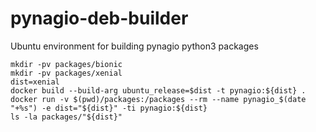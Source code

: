 # pynagio-deb-builder
Ubuntu environment for building pynagio python3 packages

```
mkdir -pv packages/bionic
mkdir -pv packages/xenial
dist=xenial
docker build --build-arg ubuntu_release=$dist -t pynagio:${dist} .
docker run -v $(pwd)/packages:/packages --rm --name pynagio_$(date "+%s") -e dist="${dist}" -ti pynagio:${dist}
ls -la packages/"${dist}"
```

